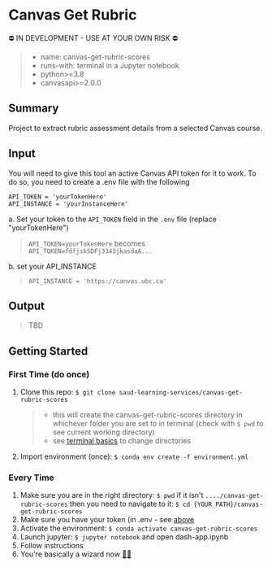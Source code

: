 # Canvas Get Rubric
⛔️ IN DEVELOPMENT - USE AT YOUR OWN RISK ⛔️

> - name: canvas-get-rubric-scores
> - runs-with: terminal in a Jupyter notebook
> - python>=3.8
> - canvasapi>=2.0.0

## Summary

Project to extract rubric assessment details from a selected Canvas course. 

## Input

You will need to give this tool an active Canvas API token for it to work. To do so, you need to create a .env file with the following

```
API_TOKEN = 'yourTokenHere'
API_INSTANCE = 'yourInstanceHere'
```

a. Set your token to the `API_TOKEN` field in the `.env` file (replace "yourTokenHere")

> `API_TOKEN=yourTokenHere`
> becomes
> `API_TOKEN=fdfjskSDFj3343jkasdaA...`

b. set your API_INSTANCE 
> `API_INSTANCE = 'https://canvas.ubc.ca'`

## Output

> TBD

## Getting Started

### First Time (do once)

1. Clone this repo: `$ git clone saud-learning-services/canvas-get-rubric-scores`
   > - this will create the canvas-get-rubric-scores directory in whichever folder you are set to in terminal (check with `$ pwd` to see current working directory)
   > - see [terminal basics](https://github.com/saud-learning-services/instructions-and-other-templates/blob/main/docs/terminal-basics.md) to change directories
2. Import environment (once): `$ conda env create -f environment.yml`

### Every Time

1. Make sure you are in the right directory: `$ pwd` if it isn't `..../canvas-get-rubric-scores` then you need to navigate to it: `$ cd {YOUR_PATH}/canvas-get-rubric-scores`
2. Make sure you have your token (in .env - see [above](#input)
3. Activate the environment: `$ conda activate canvas-get-rubric-scores`
4. Launch jupyter: `$ jupyter notebook` and open dash-app.ipynb
5. Follow instructions
6. You're basically a wizard now [🧙‍♀️](https://tenor.com/bo4Bs.gif)
